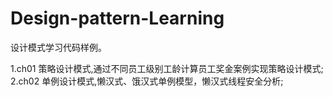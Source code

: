 # Design-pattern-Learning
设计模式学习代码样例。

1.ch01 策略设计模式,通过不同员工级别工龄计算员工奖金案例实现策略设计模式;
2.ch02 单例设计模式,懒汉式、饿汉式单例模型，懒汉式线程安全分析;
